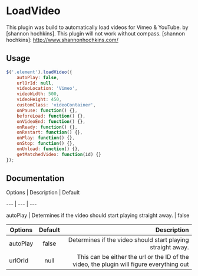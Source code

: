 LoadVideo
===============

This plugin was build to automatically load videos for Vimeo & YouTube.
by [shannon hochkins]. This plugin will not work without compass.
[shannon hochkins]: http://www.shannonhochkins.com/

Usage
--------------

```javascript
$('.element').loadVideo({
    autoPlay: false,
    urlOrId: null,
    videoLocation: 'Vimeo',
    videoWidth: 500,
    videoHeight: 450, 
    customClass: 'videoContainer',
    onPause: function() {},
    beforeLoad: function() {},
    onVideoEnd: function() {},
    onReady: function() {},
    onRestart: function() {},
    onPlay: function() {},
    onStop: function() {},
    onUnload: function() {},
    getMatchedVideo: function(id) {}
});
```


Documentation
--------------

Options | Description | Default

--- | --- | ---

autoPlay | Determines if the video should start playing straight away. | false


| Options        | Default           | Description  |
| ------------- |:-------------:| -----:|
| autoPlay | false | Determines if the video should start playing straight away.  |
| urlOrId | null | This can be either the url or the ID of the video, the plugin will figure everything out |










